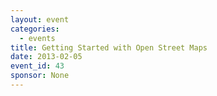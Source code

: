 ```yaml
---
layout: event
categories: 
  - events
title: Getting Started with Open Street Maps
date: 2013-02-05
event_id: 43
sponsor: None
---
```



